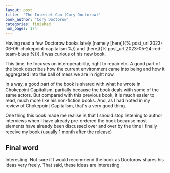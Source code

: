 ```yaml
---
layout: post
title:  "The Internet Con (Cory Doctorow)"
book_author: "Cory Doctorow"
categories: finished
num_pages: 174
---
```


Having read a few Doctorow books lately (namely [here]({% post_url 2023-06-06-chokepoint-capitalism %}) and [here]({% post_url 2023-05-24-red-team-blues %})), I was curious of his new book.

This time, he focuses on interoperability, right to repair etc. A good part of the book describes how the current environment came into being and how it aggregated into the ball of mess we are in right now.

In a way, a good part of the book is shared with what he wrote in Chokepoint Capitalism, partially because the book deals with some of the same actors. But compared with this previous book, it is much easier to read, much more like his non-fiction books. And, as I had noted in my review of Chokepoint Capitalism, that's a very good thing.

One thing this book made me realise is that I should stop listening to author interviews when I have already pre-ordered the book because most elements have already been discussed over and over by the time I finally receive my book (usually 1 month after the release)

## Final word

Interesting. Not sure if I would recommend the book as Doctorow shares his ideas very freely. That said, these ideas are interesting.